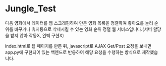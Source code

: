 # Jungle_Test
다음 영화에서 데이터를 웹 스크래핑하여 만든 영화 목록을 정렬하여 좋아요를 눌러 순위를 바꾸거나 휴지통으로 삭제시킬 수 있는 영화 순위 정렬 웹 서비스입니다.(서버 할당을 받지 않아 작동X, 완벽 구현X)

index.html로 웹 페이지를 만든 뒤, javascript로 AJAX Get/Post 요청을 보내면
app.py에 구현되어 있는 백엔드로 반응하여 해당 요청을 수행하는 방식으로 제작했습니다.
